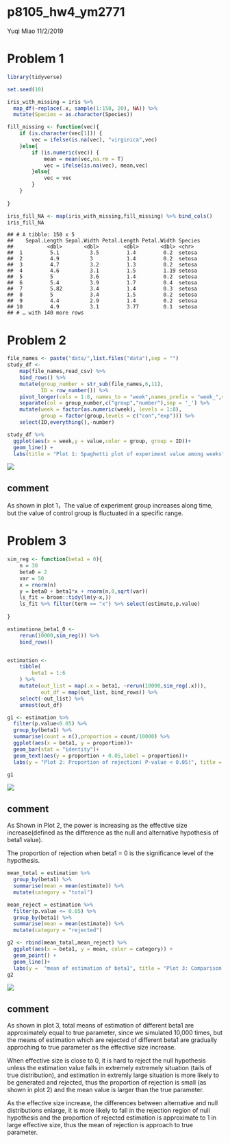 p8105\_hw4\_ym2771
================
Yuqi Miao
11/2/2019

# Problem 1

``` r
library(tidyverse)

set.seed(10)

iris_with_missing = iris %>% 
  map_df(~replace(.x, sample(1:150, 20), NA)) %>%
  mutate(Species = as.character(Species))
```

``` r
fill_missing <- function(vec){
    if (is.character(vec[1])) {
        vec = ifelse(is.na(vec), "virginica",vec)
    }else{
        if (is.numeric(vec)) {
            mean = mean(vec,na.rm = T)
            vec = ifelse(is.na(vec), mean,vec)
        }else{
            vec = vec
        }
    }
        
}

iris_fill_NA <- map(iris_with_missing,fill_missing) %>% bind_cols()
iris_fill_NA    
```

    ## # A tibble: 150 x 5
    ##    Sepal.Length Sepal.Width Petal.Length Petal.Width Species
    ##           <dbl>       <dbl>        <dbl>       <dbl> <chr>  
    ##  1         5.1          3.5         1.4         0.2  setosa 
    ##  2         4.9          3           1.4         0.2  setosa 
    ##  3         4.7          3.2         1.3         0.2  setosa 
    ##  4         4.6          3.1         1.5         1.19 setosa 
    ##  5         5            3.6         1.4         0.2  setosa 
    ##  6         5.4          3.9         1.7         0.4  setosa 
    ##  7         5.82         3.4         1.4         0.3  setosa 
    ##  8         5            3.4         1.5         0.2  setosa 
    ##  9         4.4          2.9         1.4         0.2  setosa 
    ## 10         4.9          3.1         3.77        0.1  setosa 
    ## # … with 140 more rows

# Problem 2

``` r
file_names <- paste("data/",list.files("data"),sep = "")
study_df <- 
    map(file_names,read_csv) %>% 
    bind_rows() %>% 
    mutate(group_number = str_sub(file_names,6,11),
           ID = row_number()) %>% 
    pivot_longer(cols = 1:8, names_to = "week",names_prefix = "week_",values_to = "value") %>% 
    separate(col = group_number,c("group","number"),sep = '_') %>% 
    mutate(week = factor(as.numeric(week), levels = 1:8),
           group = factor(group,levels = c("con","exp"))) %>% 
    select(ID,everything(),-number)
```

``` r
study_df %>% 
  ggplot(aes(x = week,y = value,color = group, group = ID))+
  geom_line() +
  labs(title = "Plot 1: Spaghetti plot of experiment value among weeks")
```

![](p8105_hw4_ym2771_files/figure-gfm/unnamed-chunk-4-1.png)<!-- -->

## comment

As shown in plot 1，The value of experiment group increases along time,
but the value of control group is fluctuated in a specific range.

# Problem 3

``` r
sim_reg <- function(beta1 = 0){
    n = 30
    beta0 = 2
    var = 50
    x = rnorm(n)
    y = beta0 + beta1*x + rnorm(n,0,sqrt(var))
    ls_fit = broom::tidy(lm(y~x,))
    ls_fit %>% filter(term == "x") %>% select(estimate,p.value)
    
}

estimationa_beta1_0 <- 
    rerun(10000,sim_reg()) %>% 
    bind_rows()


estimation <- 
    tibble(
        beta1 = 1:6
    ) %>% 
    mutate(out_list = map(.x = beta1, ~rerun(10000,sim_reg(.x))),
           out_df = map(out_list, bind_rows)) %>% 
    select(-out_list) %>% 
    unnest(out_df)
```

``` r
g1 <- estimation %>% 
  filter(p.value<0.05) %>% 
  group_by(beta1) %>% 
  summarise(count = n(),proportion = count/10000) %>% 
  ggplot(aes(x = beta1, y = proportion))+
  geom_bar(stat = "identity")+
  geom_text(aes(y = proportion + 0.05,label = proportion))+
  labs(y = "Plot 2: Proportion of rejection( P-value < 0.05)", title = "Power of different effective size")

g1
```

![](p8105_hw4_ym2771_files/figure-gfm/unnamed-chunk-6-1.png)<!-- -->

## comment

As Shown in Plot 2, the power is increasing as the effective size
increase(defined as the difference as the null and alternative
hypothesis of beta1 value).

The proportion of rejection when beta1 = 0 is the significance level of
the hypothesis.

``` r
mean_total = estimation %>% 
  group_by(beta1) %>% 
  summarise(mean = mean(estimate)) %>% 
  mutate(category = "total")

mean_reject = estimation %>% 
  filter(p.value <= 0.05) %>% 
  group_by(beta1) %>% 
  summarise(mean = mean(estimate)) %>% 
  mutate(category = "rejected")

g2 <- rbind(mean_total,mean_reject) %>% 
  ggplot(aes(x = beta1, y = mean, color = category)) +
  geom_point() +
  geom_line()+
  labs(y =  "mean of estimation of beta1", title = "Plot 3: Comparison of mean estimation beta1 in total and rejected group.")
g2
```

![](p8105_hw4_ym2771_files/figure-gfm/unnamed-chunk-7-1.png)<!-- -->

## comment

As shown in plot 3, total means of estimation of different beta1 are
approximately equal to true parameter, since we simulated 10,000 times,
but the means of estimation which are rejected of different beta1 are
gradually approching to true parameter as the effective size increase.

When effective size is close to 0, it is hard to reject the null
hypothesis unless the estimation value falls in extremely extremely
situation (tails of true distribution), and estimation in extremly large
situation is more likely to be generated and rejected, thus the
proportion of rejection is small (as shown in plot 2) and the mean value
is larger than the true parameter.

As the effective size increase, the differences between alternative and
null distributions enlarge, it is more likely to fall in the rejection
region of null hypothesis and the proportion of rejected estimation is
approximate to 1 in large effective size, thus the mean of rejection is
approach to true parameter.
